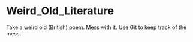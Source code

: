 # Weird_Old_Literature
Take a weird old (British) poem.  Mess with it.  Use Git to keep track of the mess.
